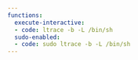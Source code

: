 ```yaml
---
functions:
  execute-interactive:
  - code: ltrace -b -L /bin/sh
  sudo-enabled:
  - code: sudo ltrace -b -L /bin/sh
---
```

